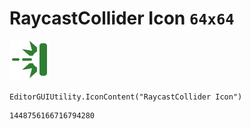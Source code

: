 # RaycastCollider Icon `64x64`
<img src="/img/RaycastCollider%20Icon.png" width=64 height=64>

``` CSharp
EditorGUIUtility.IconContent("RaycastCollider Icon")
```
```
1448756166716794280
```

